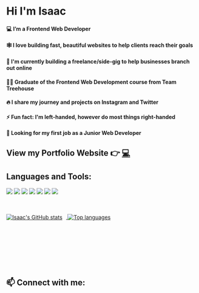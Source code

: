 <!--
**IsaacArnold/IsaacArnold** is a ✨ _special_ ✨ repository because its `README.md` (this file) appears on your GitHub profile.

Here are some ideas to get you started:

- 🔭 I’m currently working on ...
- 🌱 I’m currently learning ...
- 👯 I’m looking to collaborate on ...
- 🤔 I’m looking for help with ...
- 💬 Ask me about ...
- 📫 How to reach me: ...
- 😄 Pronouns: ...
- ⚡ Fun fact: ...
-->
<div align="left">
<h1>Hi I'm Isaac</h1>
  <div align="right" >
    <h4 align="left">💻 I’m a Frontend Web Developer</h4>
    <h4 align="left">🕸️ I love building fast, beautiful websites to help clients reach their goals</h4>
    <h4 align="left">🌱 I'm currently building a freelance/side-gig to help businesses branch out online</h4>
    <h4 align="left">👨‍🎓 Graduate of the Frontend Web Development course from Team Treehouse</h4>
    <h4 align="left">🔥 I share my journey and projects on Instagram and Twitter</h4>
    <h4 align="left">⚡ Fun fact: I'm left-handed, however do most things right-handed</h4>
    <h4 align="left">💼 Looking for my first job as a Junior Web Developer</h4>
  </div>
    
  ##
  ##  View my Portfolio Website 👉 [💻](https://isaacarnold.dev/)

## Languages and Tools:

![](https://img.shields.io/badge/HTML5-E34F26?style=for-the-badge&logo=html5&logoColor=white)
![](https://img.shields.io/badge/CSS3-1572B6?style=for-the-badge&logo=css3&logoColor=white)
![](https://img.shields.io/badge/Sass-CC6699?style=for-the-badge&logo=sass&logoColor=white)
![](https://img.shields.io/badge/JavaScript-323330?style=for-the-badge&logo=javascript&logoColor=F7DF1E)
![](https://img.shields.io/badge/React-20232A?style=for-the-badge&logo=react&logoColor=61DAFB)
![](https://img.shields.io/badge/Gatsby-663399?style=for-the-badge&logo=gatsby&logoColor=white)
![](https://img.shields.io/badge/shopify-8DB543?style=for-the-badge&logo=Shopify&logoColor=white)
<br/>
<br/>
<br/>

  <a href="https://github.com/IsaacArnold">
    <img align="center" style="margin-right: 10px" src="https://github-readme-stats.vercel.app/api?username=IsaacArnold&count_private=true&show_icons=true&theme=synthwave&hide=stars" alt="Isaac's GitHub stats" />
  </a>
  
  <a href="https://github.com/IsaacArnold">
    <img align="center" src="https://github-readme-stats.vercel.app/api/top-langs/?username=IsaacArnold&layout=compact&theme=react" alt="Top languages" />
  </a>
  <br /> <br /> <br /> <br /> <br /> <br /> <br /> <br />

## 📫 Connect with me:

</div>
